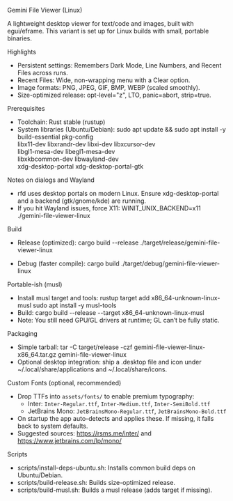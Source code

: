 Gemini File Viewer (Linux)

A lightweight desktop viewer for text/code and images, built with egui/eframe. This variant is set up for Linux builds with small, portable binaries.

Highlights
- Persistent settings: Remembers Dark Mode, Line Numbers, and Recent Files across runs.
- Recent Files: Wide, non-wrapping menu with a Clear option.
- Image formats: PNG, JPEG, GIF, BMP, WEBP (scaled smoothly).
- Size-optimized release: opt-level="z", LTO, panic=abort, strip=true.

Prerequisites
- Toolchain: Rust stable (rustup)
- System libraries (Ubuntu/Debian):
  sudo apt update && sudo apt install -y \
    build-essential pkg-config \
    libx11-dev libxrandr-dev libxi-dev libxcursor-dev \
    libgl1-mesa-dev libegl1-mesa-dev \
    libxkbcommon-dev libwayland-dev \
    xdg-desktop-portal xdg-desktop-portal-gtk

Notes on dialogs and Wayland
- rfd uses desktop portals on modern Linux. Ensure xdg-desktop-portal and a backend (gtk/gnome/kde) are running.
- If you hit Wayland issues, force X11: WINIT_UNIX_BACKEND=x11 ./gemini-file-viewer-linux

Build
- Release (optimized):
  cargo build --release
  ./target/release/gemini-file-viewer-linux

- Debug (faster compile):
  cargo build
  ./target/debug/gemini-file-viewer-linux

Portable-ish (musl)
- Install musl target and tools:
  rustup target add x86_64-unknown-linux-musl
  sudo apt install -y musl-tools
- Build:
  cargo build --release --target x86_64-unknown-linux-musl
- Note: You still need GPU/GL drivers at runtime; GL can’t be fully static.

Packaging
- Simple tarball:
  tar -C target/release -czf gemini-file-viewer-linux-x86_64.tar.gz gemini-file-viewer-linux
- Optional desktop integration: ship a .desktop file and icon under ~/.local/share/applications and ~/.local/share/icons.

Custom Fonts (optional, recommended)
- Drop TTFs into `assets/fonts/` to enable premium typography:
  - Inter: `Inter-Regular.ttf`, `Inter-Medium.ttf`, `Inter-SemiBold.ttf`
  - JetBrains Mono: `JetBrainsMono-Regular.ttf`, `JetBrainsMono-Bold.ttf`
- On startup the app auto-detects and applies these. If missing, it falls back to system defaults.
- Suggested sources: https://rsms.me/inter/ and https://www.jetbrains.com/lp/mono/

Scripts
- scripts/install-deps-ubuntu.sh: Installs common build deps on Ubuntu/Debian.
- scripts/build-release.sh: Builds size-optimized release.
- scripts/build-musl.sh: Builds a musl release (adds target if missing).
